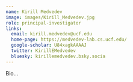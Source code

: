 ```yaml
---
name: Kirill Medvedev
image: images/Kirill_Medvedev.jpg
role: principal-investigator
links:
  email: kirill.medvedev@ucf.edu
  home-page: https://medvedev-lab.cs.ucf.edu/
  google-scholar: U84xagkAAAAJ
  twitter: KirillEMedvedev
  bluesky: kirillemedvedev.bsky.socia
---
```


Bio...
